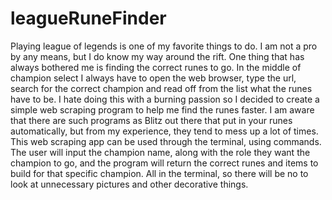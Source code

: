 # leagueRuneFinder
Playing league of legends is one of my favorite things to do.  I am not a pro by any means, but I do know my way around the rift.  One thing that has always bothered me is finding the correct runes to go.  In the middle of champion select I always have to open the web browser, type the url, search for the correct champion and read off from the list what the runes have to be.  I hate doing this with a burning passion so I decided to create a simple web scraping program to help me find the runes faster.  I am aware that there are such programs as Blitz out there that put in your runes automatically, but from my experience, they tend to mess up a lot of times.   This web scraping app can be used through the terminal, using commands.  The user will input the champion name, along with the role they want the champion to go, and the program will return the correct runes and items to build for that specific champion.  All in the terminal, so there will be no to look at unnecessary pictures and other decorative things.
